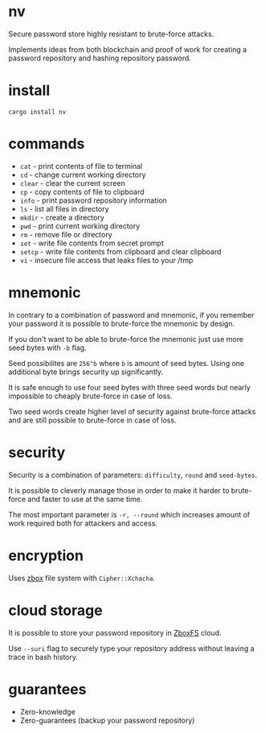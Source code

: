 # nv

Secure password store highly resistant to brute-force attacks.

Implements ideas from both blockchain and proof of work for creating a password repository and hashing repository password.

# install

```
cargo install nv
```

# commands

* `cat` - print contents of file to terminal
* `cd` - change current working directory
* `clear` - clear the current screen
* `cp` - copy contents of file to clipboard
* `info` - print password repository information
* `ls` - list all files in directory
* `mkdir` - create a directory
* `pwd` - print current working directory
* `rm` - remove file or directory
* `set` - write file contents from secret prompt
* `setcp` - write file contents from clipboard and clear clipboard
* `vi` - insecure file access that leaks files to your /tmp

# mnemonic

In contrary to a combination of password and mnemonic, if you remember your password it is possible to brute-force the mnemonic by design.

If you don't want to be able to brute-force the mnemonic just use more seed bytes with `-b` flag.

Seed possibilites are `256^b` where `b` is amount of seed bytes.
Using one additional byte brings security up significantly.

It is safe enough to use four seed bytes with three seed words but nearly impossible to cheaply brute-force in case of loss.

Two seed words create higher level of security against brute-force attacks and are still possible to brute-force in case of loss.

# security

Security is a combination of parameters: `difficulty`, `round` and `seed-bytes`.

It is possible to cleverly manage those in order to make it harder to brute-force and faster to use at the same time.

The most important parameter is `-r, --round` which increases amount of work required both for attackers and access.

# encryption

Uses [zbox](https://zbox.io/) file system with `Cipher::Xchacha`.

# cloud storage

It is possible to store your password repository in [ZboxFS](https://zbox.io/fs/) cloud.

Use `--suri` flag to securely type your repository address without leaving a trace in bash history.

# guarantees

* Zero-knowledge
* Zero-guarantees (backup your password repository)
